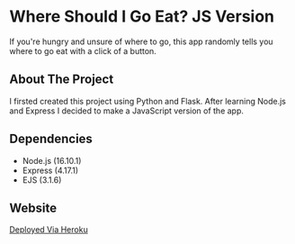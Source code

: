 # Where Should I Go Eat? JS Version
If you're hungry and unsure of where to go, this app randomly tells you where to go eat with a click of a button.
## About The Project
I firsted created this project using Python and Flask. After learning Node.js and Express I decided to make a JavaScript version of the app.
## Dependencies
- Node.js (16.10.1)
- Express (4.17.1)
- EJS (3.1.6)
## Website
[Deployed Via Heroku](https://where-should-i-go-eat.herokuapp.com/)

